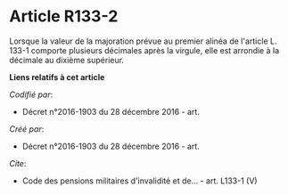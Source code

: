 # Article R133-2

Lorsque la valeur de la majoration prévue au premier alinéa de l'article L. 133-1 comporte plusieurs décimales après la
virgule, elle est arrondie à la décimale au dixième supérieur.

**Liens relatifs à cet article**

_Codifié par_:

  - Décret n°2016-1903 du 28 décembre 2016 - art.

_Créé par_:

  - Décret n°2016-1903 du 28 décembre 2016 - art.

_Cite_:

  - Code des pensions militaires d'invalidité et de... - art. L133-1 (V)
